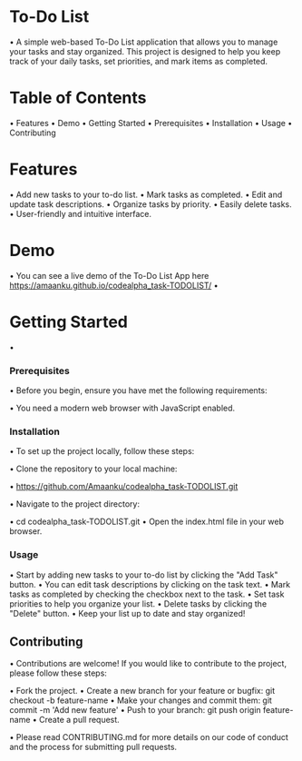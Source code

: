 
<h1>To-Do List</h1> 

•	A simple web-based To-Do List application that allows you to manage your tasks and stay organized. This project is designed to help you keep track of your daily tasks, set priorities, and mark items as completed.
<h1>Table of Contents</h1>

•	Features
•	Demo
•	Getting Started
•	Prerequisites
•	Installation
•	Usage
•	Contributing


<h1>Features</h1>

•	Add new tasks to your to-do list.
•	Mark tasks as completed.
•	Edit and update task descriptions.
•	Organize tasks by priority.
•	Easily delete tasks.
•	User-friendly and intuitive interface.

<h1>Demo</h1>

•	You can see a live demo of the To-Do List App here https://amaanku.github.io/codealpha_task-TODOLIST/
•	<h1>Getting Started</h1>
•	<h3>Prerequisites</h3>

•	Before you begin, ensure you have met the following requirements:

•	You need a modern web browser with JavaScript enabled.

<h3>Installation</h3>

•	To set up the project locally, follow these steps:

•	Clone the repository to your local machine:



•	https://github.com/Amaanku/codealpha_task-TODOLIST.git  

•	Navigate to the project directory:



•	cd codealpha_task-TODOLIST.git
•	Open the index.html file in your web browser.

<h3>Usage</h3>

•	Start by adding new tasks to your to-do list by clicking the "Add Task" button.
•	You can edit task descriptions by clicking on the task text.
•	Mark tasks as completed by checking the checkbox next to the task.
•	Set task priorities to help you organize your list.
•	Delete tasks by clicking the "Delete" button.
•	Keep your list up to date and stay organized!

<h2>Contributing</h2>

•	Contributions are welcome! If you would like to contribute to the project, please follow these steps:

•	Fork the project.
•	Create a new branch for your feature or bugfix: git checkout -b feature-name
•	Make your changes and commit them: git commit -m 'Add new feature'
•	Push to your branch: git push origin feature-name
•	Create a pull request.

•	Please read CONTRIBUTING.md for more details on our code of conduct and the process for submitting pull requests.

